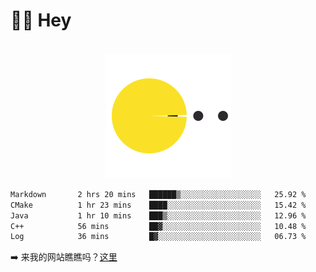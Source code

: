 
# 👋🏻 Hey
<div align="center">
	<br>
	<img src="https://raw.githubusercontent.com/Aniket965/Aniket965/master/pacman.svg?sanitize=true" width="200" height="200">
	<br>
</div>

<!--START_SECTION:waka-->

```txt
Markdown       2 hrs 20 mins   ██████▒░░░░░░░░░░░░░░░░░░   25.92 %
CMake          1 hr 23 mins    ████░░░░░░░░░░░░░░░░░░░░░   15.42 %
Java           1 hr 10 mins    ███▒░░░░░░░░░░░░░░░░░░░░░   12.96 %
C++            56 mins         ██▓░░░░░░░░░░░░░░░░░░░░░░   10.48 %
Log            36 mins         █▓░░░░░░░░░░░░░░░░░░░░░░░   06.73 %
```

<!--END_SECTION:waka-->

 ➡️  来我的网站瞧瞧吗？[这里](https://www.shaolongfei.com)
